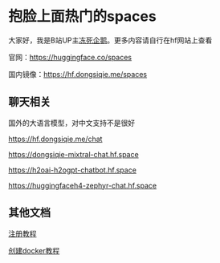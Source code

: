 # 抱脸上面热门的spaces

大家好，我是B站UP主[冻死企鹅](https://space.bilibili.com/23375741)。更多内容请自行在hf网站上查看

官网：https://huggingface.co/spaces

国内镜像：https://hf.dongsiqie.me/spaces

## 聊天相关

国外的大语言模型，对中文支持不是很好

https://hf.dongsiqie.me/chat

https://dongsiqie-mixtral-chat.hf.space

https://h2oai-h2ogpt-chatbot.hf.space

https://huggingfaceh4-zephyr-chat.hf.space

## 其他文档

 [注册教程](huggingface-sign-up.html) 

 [创建docker教程](huggingface-space-docker.html) 
